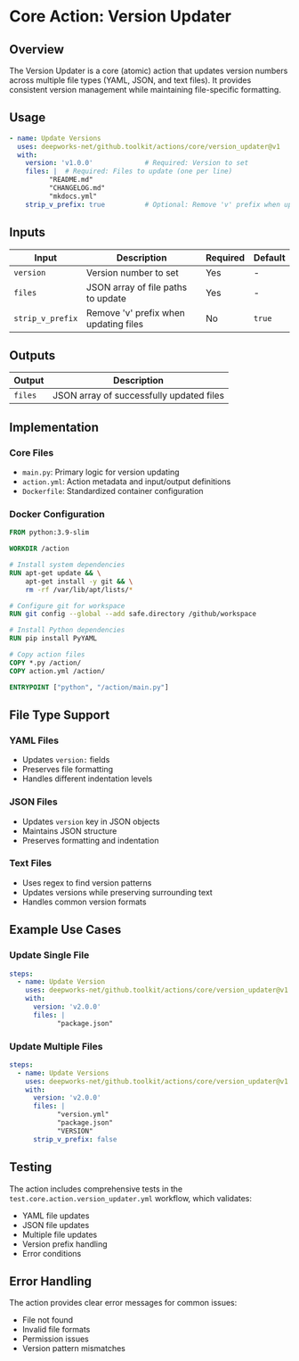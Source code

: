 # Core Action: Version Updater

## Overview

The Version Updater is a core (atomic) action that updates version numbers across multiple file types (YAML, JSON, and text files). It provides consistent version management while maintaining file-specific formatting.

## Usage

```yaml
- name: Update Versions
  uses: deepworks-net/github.toolkit/actions/core/version_updater@v1
  with:
    version: 'v1.0.0'             # Required: Version to set
    files: |  # Required: Files to update (one per line)
          "README.md"
          "CHANGELOG.md"
          "mkdocs.yml"
    strip_v_prefix: true          # Optional: Remove 'v' prefix when updating
```

## Inputs

| Input | Description | Required | Default |
|-------|-------------|----------|---------|
| `version` | Version number to set | Yes | - |
| `files` | JSON array of file paths to update | Yes | - |
| `strip_v_prefix` | Remove 'v' prefix when updating files | No | `true` |

## Outputs

| Output | Description |
|--------|-------------|
| `files` | JSON array of successfully updated files |

## Implementation

### Core Files

- `main.py`: Primary logic for version updating
- `action.yml`: Action metadata and input/output definitions
- `Dockerfile`: Standardized container configuration

### Docker Configuration

```dockerfile
FROM python:3.9-slim

WORKDIR /action

# Install system dependencies
RUN apt-get update && \
    apt-get install -y git && \
    rm -rf /var/lib/apt/lists/*

# Configure git for workspace
RUN git config --global --add safe.directory /github/workspace

# Install Python dependencies
RUN pip install PyYAML

# Copy action files
COPY *.py /action/
COPY action.yml /action/

ENTRYPOINT ["python", "/action/main.py"]
```

## File Type Support

### YAML Files

- Updates `version:` fields
- Preserves file formatting
- Handles different indentation levels

### JSON Files

- Updates `version` key in JSON objects
- Maintains JSON structure
- Preserves formatting and indentation

### Text Files

- Uses regex to find version patterns
- Updates versions while preserving surrounding text
- Handles common version formats

## Example Use Cases

### Update Single File

```yaml
steps:
  - name: Update Version
    uses: deepworks-net/github.toolkit/actions/core/version_updater@v1
    with:
      version: 'v2.0.0'
      files: |
            "package.json"
```

### Update Multiple Files

```yaml
steps:
  - name: Update Versions
    uses: deepworks-net/github.toolkit/actions/core/version_updater@v1
    with:
      version: 'v2.0.0'
      files: |
            "version.yml"
            "package.json"
            "VERSION"
      strip_v_prefix: false
```

## Testing

The action includes comprehensive tests in the `test.core.action.version_updater.yml` workflow, which validates:

- YAML file updates
- JSON file updates
- Multiple file updates
- Version prefix handling
- Error conditions

## Error Handling

The action provides clear error messages for common issues:

- File not found
- Invalid file formats
- Permission issues
- Version pattern mismatches
